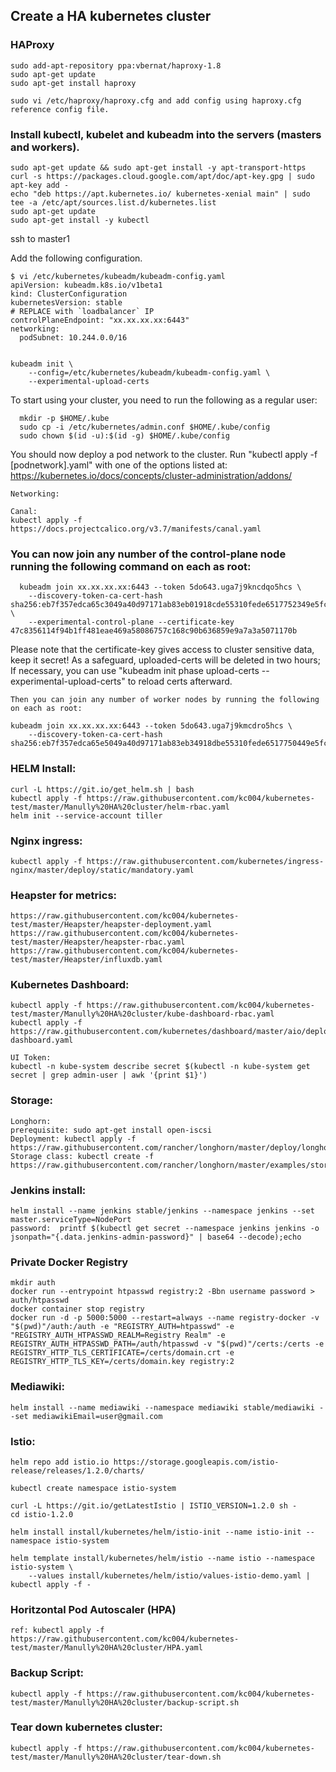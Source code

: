 ## Create a HA kubernetes cluster

### HAProxy
```
sudo add-apt-repository ppa:vbernat/haproxy-1.8
sudo apt-get update
sudo apt-get install haproxy

sudo vi /etc/haproxy/haproxy.cfg and add config using haproxy.cfg reference config file.
```

### Install kubectl, kubelet and kubeadm into the servers (masters and workers).
```
sudo apt-get update && sudo apt-get install -y apt-transport-https
curl -s https://packages.cloud.google.com/apt/doc/apt-key.gpg | sudo apt-key add -
echo "deb https://apt.kubernetes.io/ kubernetes-xenial main" | sudo tee -a /etc/apt/sources.list.d/kubernetes.list
sudo apt-get update
sudo apt-get install -y kubectl
```

ssh to master1

Add the following configuration.
```
$ vi /etc/kubernetes/kubeadm/kubeadm-config.yaml
apiVersion: kubeadm.k8s.io/v1beta1
kind: ClusterConfiguration
kubernetesVersion: stable
# REPLACE with `loadbalancer` IP
controlPlaneEndpoint: "xx.xx.xx.xx:6443"
networking:
  podSubnet: 10.244.0.0/16


kubeadm init \
    --config=/etc/kubernetes/kubeadm/kubeadm-config.yaml \
    --experimental-upload-certs
```	

To start using your cluster, you need to run the following as a regular user:
```
  mkdir -p $HOME/.kube
  sudo cp -i /etc/kubernetes/admin.conf $HOME/.kube/config
  sudo chown $(id -u):$(id -g) $HOME/.kube/config
```


You should now deploy a pod network to the cluster.
Run "kubectl apply -f [podnetwork].yaml" with one of the options listed at:
  https://kubernetes.io/docs/concepts/cluster-administration/addons/

```
Networking:

Canal: 
kubectl apply -f https://docs.projectcalico.org/v3.7/manifests/canal.yaml

```


### You can now join any number of the control-plane node running the following command on each as root:
```
  kubeadm join xx.xx.xx.xx:6443 --token 5do643.uga7j9kncdqo5hcs \
    --discovery-token-ca-cert-hash sha256:eb7f357edca65c3049a40d97171ab83eb01918cde55310fede6517752349e5fc \
    --experimental-control-plane --certificate-key 47c8356114f94b1ff481eae469a58086757c168c90b636859e9a7a3a5071170b
```

Please note that the certificate-key gives access to cluster sensitive data, keep it secret!
As a safeguard, uploaded-certs will be deleted in two hours; If necessary, you can use
"kubeadm init phase upload-certs --experimental-upload-certs" to reload certs afterward.

```
Then you can join any number of worker nodes by running the following on each as root:

kubeadm join xx.xx.xx.xx:6443 --token 5do643.uga7j9kmcdro5hcs \
    --discovery-token-ca-cert-hash sha256:eb7f357edca65e5049a40d97171ab83eb34918dbe55310fede6517750449e5fc
```


### HELM Install:
```
curl -L https://git.io/get_helm.sh | bash
kubectl apply -f https://raw.githubusercontent.com/kc004/kubernetes-test/master/Manully%20HA%20cluster/helm-rbac.yaml
helm init --service-account tiller
```	

### Nginx ingress:
```
kubectl apply -f https://raw.githubusercontent.com/kubernetes/ingress-nginx/master/deploy/static/mandatory.yaml
```
### Heapster for metrics:
```
https://raw.githubusercontent.com/kc004/kubernetes-test/master/Heapster/heapster-deployment.yaml
https://raw.githubusercontent.com/kc004/kubernetes-test/master/Heapster/heapster-rbac.yaml
https://raw.githubusercontent.com/kc004/kubernetes-test/master/Heapster/influxdb.yaml
```

### Kubernetes Dashboard:
```
kubectl apply -f https://raw.githubusercontent.com/kc004/kubernetes-test/master/Manully%20HA%20cluster/kube-dashboard-rbac.yaml
kubectl apply -f https://raw.githubusercontent.com/kubernetes/dashboard/master/aio/deploy/recommended/kubernetes-dashboard.yaml

UI Token:
kubectl -n kube-system describe secret $(kubectl -n kube-system get secret | grep admin-user | awk '{print $1}')	
```

### Storage:
```
Longhorn:
prerequisite: sudo apt-get install open-iscsi
Deployment: kubectl apply -f https://raw.githubusercontent.com/rancher/longhorn/master/deploy/longhorn.yaml
Storage class: kubectl create -f https://raw.githubusercontent.com/rancher/longhorn/master/examples/storageclass.yaml
```

### Jenkins install:
```
helm install --name jenkins stable/jenkins --namespace jenkins --set master.serviceType=NodePort
password:  printf $(kubectl get secret --namespace jenkins jenkins -o jsonpath="{.data.jenkins-admin-password}" | base64 --decode);echo
```

### Private Docker Registry
```
mkdir auth
docker run --entrypoint htpasswd registry:2 -Bbn username password > auth/htpasswd
docker container stop registry
docker run -d -p 5000:5000 --restart=always --name registry-docker -v "$(pwd)"/auth:/auth -e "REGISTRY_AUTH=htpasswd" -e "REGISTRY_AUTH_HTPASSWD_REALM=Registry Realm" -e REGISTRY_AUTH_HTPASSWD_PATH=/auth/htpasswd -v "$(pwd)"/certs:/certs -e REGISTRY_HTTP_TLS_CERTIFICATE=/certs/domain.crt -e REGISTRY_HTTP_TLS_KEY=/certs/domain.key registry:2
```

### Mediawiki:
```
helm install --name mediawiki --namespace mediawiki stable/mediawiki --set mediawikiEmail=user@gmail.com
```

### Istio:
```
helm repo add istio.io https://storage.googleapis.com/istio-release/releases/1.2.0/charts/

kubectl create namespace istio-system

curl -L https://git.io/getLatestIstio | ISTIO_VERSION=1.2.0 sh -
cd istio-1.2.0

helm install install/kubernetes/helm/istio-init --name istio-init --namespace istio-system

helm template install/kubernetes/helm/istio --name istio --namespace istio-system \
    --values install/kubernetes/helm/istio/values-istio-demo.yaml | kubectl apply -f -
```

### Horitzontal Pod Autoscaler (HPA)
```
ref: kubectl apply -f https://raw.githubusercontent.com/kc004/kubernetes-test/master/Manully%20HA%20cluster/HPA.yaml
```

### Backup Script:
```
kubectl apply -f https://raw.githubusercontent.com/kc004/kubernetes-test/master/Manully%20HA%20cluster/backup-script.sh
```

### Tear down kubernetes cluster:
```
kubectl apply -f https://raw.githubusercontent.com/kc004/kubernetes-test/master/Manully%20HA%20cluster/tear-down.sh
```
